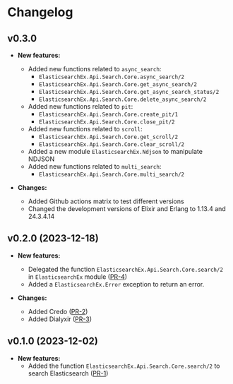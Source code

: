 # Changelog

## v0.3.0

* **New features:**
  * Added new functions related to `async_search`:
    - `ElasticsearchEx.Api.Search.Core.async_search/2`
    - `ElasticsearchEx.Api.Search.Core.get_async_search/2`
    - `ElasticsearchEx.Api.Search.Core.get_async_search_status/2`
    - `ElasticsearchEx.Api.Search.Core.delete_async_search/2`
  * Added new functions related to `pit`:
    - `ElasticsearchEx.Api.Search.Core.create_pit/1`
    - `ElasticsearchEx.Api.Search.Core.close_pit/2`
  * Added new functions related to `scroll`:
    - `ElasticsearchEx.Api.Search.Core.get_scroll/2`
    - `ElasticsearchEx.Api.Search.Core.clear_scroll/2`
  * Added a new module `ElasticsearchEx.Ndjson` to manipulate NDJSON
  * Added new functions related to `multi_search`:
    - `ElasticsearchEx.Api.Search.Core.multi_search/2`

* **Changes:**
  * Added Github actions matrix to test different versions
  * Changed the development versions of Elixir and Erlang to 1.13.4 and 24.3.4.14

## v0.2.0 (2023-12-18)

* **New features:**
  * Delegated the function `ElasticsearchEx.Api.Search.Core.search/2` in `ElasticsearchEx` module ([PR-4](https://github.com/CoreCareinc/elasticsearch_ex/pull/4))
  * Added a `ElasticsearchEx.Error` exception to return an error.

* **Changes:**
  * Added Credo ([PR-2](https://github.com/CoreCareinc/elasticsearch_ex/pull/2))
  * Added Dialyxir ([PR-3](https://github.com/CoreCareinc/elasticsearch_ex/pull/3))

## v0.1.0 (2023-12-02)

* **New features:**
  * Added the function `ElasticsearchEx.Api.Search.Core.search/2` to search Elasticsearch ([PR-1](https://github.com/CoreCareinc/elasticsearch_ex/pull/1))

